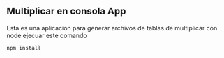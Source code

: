 ## Multiplicar en consola App
Esta es una aplicacion para generar archivos de tablas de multiplicar  con node
ejecuar este comando
````
npm install
````